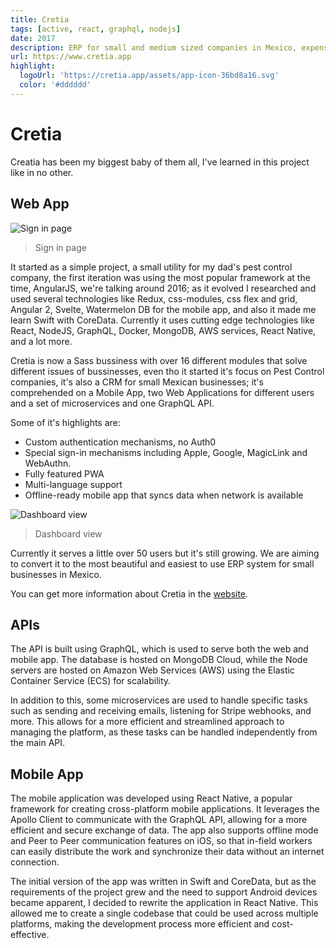 ```yaml
---
title: Cretia
tags: [active, react, graphql, nodejs]
date: 2017
description: ERP for small and medium sized companies in Mexico, expenses, sales, inventory, payments and more.
url: https://www.cretia.app
highlight:
  logoUrl: 'https://cretia.app/assets/app-icon-36bd8a16.svg'
  color: '#dddddd'
---
```


# Cretia

Creatia has been my biggest baby of them all, I've learned in this project like in no other.

## Web App

![Sign in page](https://user-images.githubusercontent.com/10179494/171282225-07fdd1e1-6c8c-4f01-9e6f-a443142f18ef.png)

> Sign in page

It started as a simple project, a small utility for my dad's pest control company, the first iteration was using the most popular framework at the time, AngularJS, we're talking around 2016; as it evolved I researched and used several technologies like Redux, css-modules, css flex and grid, Angular 2, Svelte, Watermelon DB for the mobile app, and also it made me learn Swift with CoreData. Currently it uses cutting edge technologies like React, NodeJS, GraphQL, Docker, MongoDB, AWS services, React Native, and a lot more.

Cretia is now a Sass bussiness with over 16 different modules that solve different issues of bussinesses, even tho it started it's focus on Pest Control companies, it's also a CRM for small Mexican businesses; it's comprehended on a Mobile App, two Web Applications for different users and a set of microservices and one GraphQL API.

Some of it's highlights are:

- Custom authentication mechanisms, no Auth0
- Special sign-in mechanisms including Apple, Google, MagicLink and WebAuthn.
- Fully featured PWA
- Multi-language support
- Offline-ready mobile app that syncs data when network is available

![Dashboard view](https://user-images.githubusercontent.com/10179494/171282289-f483a0f2-8ce0-445c-94e1-b8eb2687de2f.png)

> Dashboard view

Currently it serves a little over 50 users but it's still growing. We are aiming to convert it to the most beautiful and easiest to use ERP system for small businesses in Mexico.

You can get more information about Cretia in the [website](https://about.cretia.app/).

## APIs

The API is built using GraphQL, which is used to serve both the web and mobile app. The database is hosted on MongoDB Cloud, while the Node servers are hosted on Amazon Web Services (AWS) using the Elastic Container Service (ECS) for scalability.

In addition to this, some microservices are used to handle specific tasks such as sending and receiving emails, listening for Stripe webhooks, and more. This allows for a more efficient and streamlined approach to managing the platform, as these tasks can be handled independently from the main API.

## Mobile App

The mobile application was developed using React Native, a popular framework for creating cross-platform mobile applications. It leverages the Apollo Client to communicate with the GraphQL API, allowing for a more efficient and secure exchange of data. The app also supports offline mode and Peer to Peer communication features on iOS, so that in-field workers can easily distribute the work and synchronize their data without an internet connection.

The initial version of the app was written in Swift and CoreData, but as the requirements of the project grew and the need to support Android devices became apparent, I decided to rewrite the application in React Native. This allowed me to create a single codebase that could be used across multiple platforms, making the development process more efficient and cost-effective.

